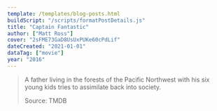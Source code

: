```yaml
---
template: /templates/blog-posts.html
buildScript: "/scripts/formatPostDetails.js"
title: "Captain Fantastic"
author: ["Matt Ross"]
cover: "2sFME73GaD8UsUxPUKe60cPdLif"
dateCreated: "2021-01-01"
dataTag: ["movie"]
year: "2016"
---
```


> A father living in the forests of the Pacific Northwest with his six young kids tries to assimilate back into society.
>
> Source: TMDB
